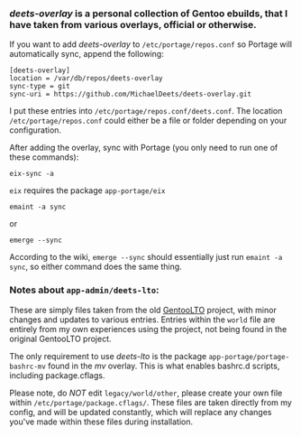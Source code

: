 ### *deets-overlay* is a personal collection of Gentoo ebuilds, that I have taken from various overlays, official or otherwise.

If you want to add *deets-overlay* to `/etc/portage/repos.conf` so Portage will automatically sync, append the following:

    [deets-overlay]
    location = /var/db/repos/deets-overlay
    sync-type = git
    sync-uri = https://github.com/MichaelDeets/deets-overlay.git

I put these entries into `/etc/portage/repos.conf/deets.conf`. The location `/etc/portage/repos.conf` could either be a file or folder depending on your configuration.

After adding the overlay, sync with Portage (you only need to run one of these commands):

    eix-sync -a

`eix` requires the package `app-portage/eix`

    emaint -a sync
or

    emerge --sync

According to the wiki, `emerge --sync` should essentially just run `emaint -a sync`, so either command does the same thing.

### Notes about `app-admin/deets-lto`:

These are simply files taken from the old [GentooLTO](https://github.com/InBetweenNames/gentooLTO) project, with minor changes and updates to various entries. Entries within the `world` file are entirely from my own experiences using the project, not being found in the original GentooLTO project.

The only requirement to use *deets-lto* is the package `app-portage/portage-bashrc-mv` found in the *mv* overlay. This is what enables bashrc.d scripts, including package.cflags.

Please note, do *NOT* edit `legacy/world/other`, please create your own file within `/etc/portage/package.cflags/`. These files are taken directly from my config, and will be updated constantly, which will replace any changes you've made within these files during installation.

